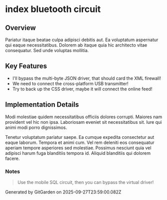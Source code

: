 # index bluetooth circuit

## Overview
Pariatur itaque beatae culpa adipisci debitis aut. Ea voluptatum aspernatur qui eaque necessitatibus. Dolorem ab itaque quia hic architecto vitae consequatur. Sed unde voluptas mollitia.

## Key Features
- I'll bypass the multi-byte JSON driver, that should card the XML firewall!
- We need to connect the cross-platform USB transmitter!
- Try to back up the CSS driver, maybe it will connect the online feed!

## Implementation Details
Modi molestiae quidem necessitatibus officiis dolores corrupti. Maiores nam provident vel hic non ipsa. Laboriosam eveniet sit necessitatibus sit. Iure qui animi modi porro dignissimos.
 Tenetur voluptatum pariatur saepe. Ea cumque expedita consectetur aut eaque laborum. Tempora et animi cum. Vel rem deleniti eos consequatur aperiam tempore asperiores sed molestiae. Possimus nesciunt quia vel adipisci harum fuga blanditiis tempora id. Aliquid blanditiis qui dolorem facere.

### Notes
> Use the mobile SQL circuit, then you can bypass the virtual driver!

Generated by GitGarden on 2025-09-27T23:59:00.082Z